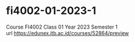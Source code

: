 # fi4002-01-2023-1
Course FI4002 Class 01 Year 2023 Semester 1 \
url https://edunex.itb.ac.id/courses/52864/preview
